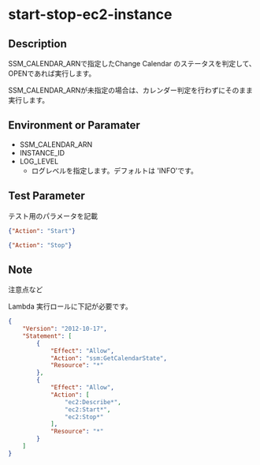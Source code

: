 # start-stop-ec2-instance

## Description

SSM_CALENDAR_ARNで指定したChange Calendar のステータスを判定して、OPENであれば実行します。

SSM_CALENDAR_ARNが未指定の場合は、カレンダー判定を行わずにそのまま実行します。

## Environment or Paramater
- SSM_CALENDAR_ARN
- INSTANCE_ID
- LOG_LEVEL
    - ログレベルを指定します。デフォルトは 'INFO'です。

## Test Parameter
テスト用のパラメータを記載

```json
{"Action": "Start"}

{"Action": "Stop"}
```

## Note
注意点など

Lambda 実行ロールに下記が必要です。

```json
{
    "Version": "2012-10-17",
    "Statement": [
        {
            "Effect": "Allow",
            "Action": "ssm:GetCalendarState",
            "Resource": "*"
        },
        {
            "Effect": "Allow",
            "Action": [
                "ec2:Describe*",
                "ec2:Start*",
                "ec2:Stop*"
            ],
            "Resource": "*"
        }
    ]
}
```